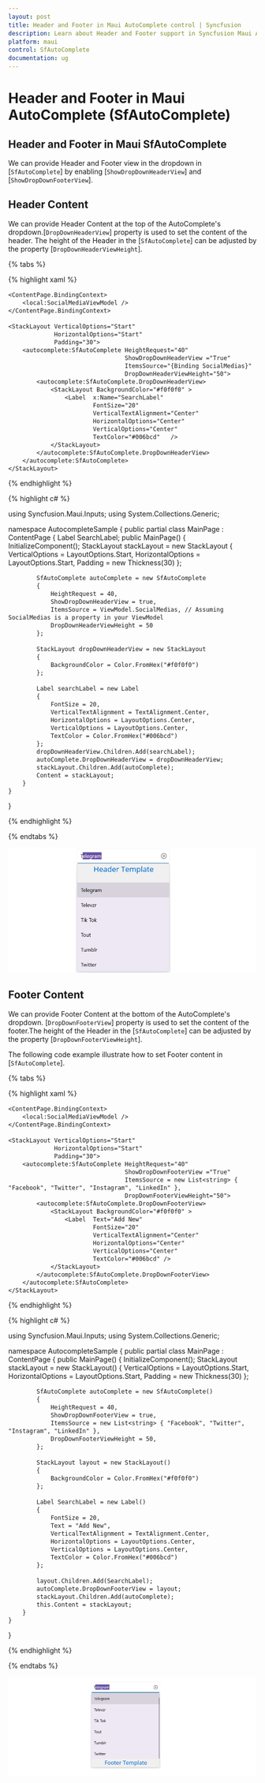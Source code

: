 ```yaml
---
layout: post
title: Header and Footer in Maui AutoComplete control | Syncfusion
description: Learn about Header and Footer support in Syncfusion Maui AutoComplete (SfAutoComplete) control and more details.
platform: maui
control: SfAutoComplete
documentation: ug
---
```


# Header and Footer in Maui AutoComplete (SfAutoComplete)

## Header and Footer in Maui SfAutoComplete

We can provide Header and Footer view in the dropdown in [`SfAutoComplete`] by enabling [`ShowDropDownHeaderView`] and [`ShowDropDownFooterView`]. 

## Header Content

We can provide Header Content at the top of the AutoComplete's dropdown.[`DropDownHeaderView`] property is used to set the content of the header. The height of the Header in the [`SfAutoComplete`] can be adjusted by the property [`DropDownHeaderViewHeight`].

{% tabs %}

{% highlight xaml %}

<?xml version="1.0" encoding="utf-8" ?>
<ContentPage xmlns="http://schemas.microsoft.com/dotnet/2021/maui"
             xmlns:x="http://schemas.microsoft.com/winfx/2009/xaml"
             xmlns:autocomplete="clr-namespace:Syncfusion.Maui.Inputs;assembly=Syncfusion.Maui.Inputs"
             xmlns:local="clr-namespace:AutocompleteSample"             
             x:Class="AutocompleteSample.MainPage">

    <ContentPage.BindingContext>
        <local:SocialMediaViewModel />
    </ContentPage.BindingContext>

    <StackLayout VerticalOptions="Start" 
                 HorizontalOptions="Start" 
                 Padding="30">
        <autocomplete:SfAutoComplete HeightRequest="40"
                                     ShowDropDownHeaderView ="True"
                                     ItemsSource="{Binding SocialMedias}"
                                     DropDownHeaderViewHeight="50">
            <autocomplete:SfAutoComplete.DropDownHeaderView>
                <StackLayout BackgroundColor="#f0f0f0" >
                    <Label  x:Name="SearchLabel" 
                            FontSize="20" 
                            VerticalTextAlignment="Center" 
                            HorizontalOptions="Center" 
                            VerticalOptions="Center" 
                            TextColor="#006bcd"   />
                </StackLayout>
            </autocomplete:SfAutoComplete.DropDownHeaderView>
        </autocomplete:SfAutoComplete>
    </StackLayout>
</ContentPage>

{% endhighlight %}

{% highlight c# %}

using Syncfusion.Maui.Inputs;
using System.Collections.Generic;

namespace AutocompleteSample
{
    public partial class MainPage : ContentPage
    {
        Label SearchLabel;
        public MainPage()
        {
            InitializeComponent();
            StackLayout stackLayout = new StackLayout
            {
                VerticalOptions = LayoutOptions.Start,
                HorizontalOptions = LayoutOptions.Start,
                Padding = new Thickness(30)
            };

            SfAutoComplete autoComplete = new SfAutoComplete
            {
                HeightRequest = 40,
                ShowDropDownHeaderView = true,
                ItemsSource = ViewModel.SocialMedias, // Assuming SocialMedias is a property in your ViewModel
                DropDownHeaderViewHeight = 50
            };

            StackLayout dropDownHeaderView = new StackLayout
            {
                BackgroundColor = Color.FromHex("#f0f0f0")
            };

            Label searchLabel = new Label
            {
                FontSize = 20,
                VerticalTextAlignment = TextAlignment.Center,
                HorizontalOptions = LayoutOptions.Center,
                VerticalOptions = LayoutOptions.Center,
                TextColor = Color.FromHex("#006bcd")
            };
            dropDownHeaderView.Children.Add(searchLabel);
            autoComplete.DropDownHeaderView = dropDownHeaderView;
            stackLayout.Children.Add(autoComplete);
            Content = stackLayout;
        }
    }
}

{% endhighlight %}

{% endtabs %}

![Header Image](Images/HeaderFooter/headertemplate.png)

## Footer Content

We can provide Footer Content at the bottom of the AutoComplete's dropdown. [`DropDownFooterView`] property is used to set the content of the footer.The height of the Header in the [`SfAutoComplete`] can be adjusted by the property [`DropDownFooterViewHeight`].

The following code example illustrate how to set Footer content in [`SfAutoComplete`].

{% tabs %}

{% highlight xaml %}

<?xml version="1.0" encoding="utf-8" ?>
<ContentPage xmlns="http://schemas.microsoft.com/dotnet/2021/maui"
             xmlns:x="http://schemas.microsoft.com/winfx/2009/xaml"
             xmlns:autocomplete="clr-namespace:Syncfusion.Maui.Inputs;assembly=Syncfusion.Maui.Inputs"
             xmlns:local="clr-namespace:AutocompleteSample"             
             x:Class="AutocompleteSample.MainPage">

    <ContentPage.BindingContext>
        <local:SocialMediaViewModel />
    </ContentPage.BindingContext>

    <StackLayout VerticalOptions="Start" 
                 HorizontalOptions="Start" 
                 Padding="30">
        <autocomplete:SfAutoComplete HeightRequest="40"
                                     ShowDropDownFooterView ="True"
                                     ItemsSource = new List<string> { "Facebook", "Twitter", "Instagram", "LinkedIn" },
                                     DropDownFooterViewHeight="50">
            <autocomplete:SfAutoComplete.DropDownFooterView>
                <StackLayout BackgroundColor="#f0f0f0" >
                    <Label  Text="Add New"
                            FontSize="20" 
                            VerticalTextAlignment="Center" 
                            HorizontalOptions="Center" 
                            VerticalOptions="Center" 
                            TextColor="#006bcd" />
                </StackLayout>
            </autocomplete:SfAutoComplete.DropDownFooterView>
        </autocomplete:SfAutoComplete>
    </StackLayout>
</ContentPage>

{% endhighlight %}

{% highlight c# %}

using Syncfusion.Maui.Inputs;
using System.Collections.Generic;

namespace AutocompleteSample
{
    public partial class MainPage : ContentPage
    {
        public MainPage()
        {
            InitializeComponent();
            StackLayout stackLayout = new StackLayout()
            {
                VerticalOptions = LayoutOptions.Start,
                HorizontalOptions = LayoutOptions.Start,
                Padding = new Thickness(30)
            };

            SfAutoComplete autoComplete = new SfAutoComplete()
            {
                HeightRequest = 40,
                ShowDropDownFooterView = true,
                ItemsSource = new List<string> { "Facebook", "Twitter", "Instagram", "LinkedIn" },
                DropDownFooterViewHeight = 50,
            };

            StackLayout layout = new StackLayout()
            {
                BackgroundColor = Color.FromHex("#f0f0f0")
            };

            Label SearchLabel = new Label()
            {
                FontSize = 20,
                Text = "Add New",
                VerticalTextAlignment = TextAlignment.Center,
                HorizontalOptions = LayoutOptions.Center,
                VerticalOptions = LayoutOptions.Center,
                TextColor = Color.FromHex("#006bcd")
            };

            layout.Children.Add(SearchLabel);
            autoComplete.DropDownFooterView = layout;
            stackLayout.Children.Add(autoComplete);
            this.Content = stackLayout;
        }
    }
}

{% endhighlight %}

{% endtabs %}

![Footer Image](images/HeaderFooter/footertemplate.png)